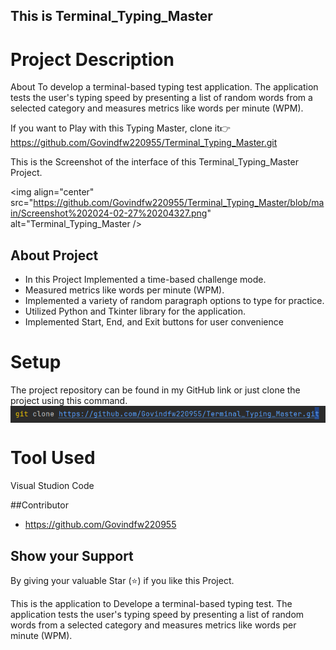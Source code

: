 ## This is Terminal_Typing_Master

# Project Description
About
To develop a terminal-based typing test application. The application tests the
user's typing speed by presenting a list of random words from a selected
category and measures metrics like words per minute (WPM).

If you want to Play with this Typing Master, clone it👉  https://github.com/Govindfw220955/Terminal_Typing_Master.git

This is the Screenshot of the interface of this Terminal_Typing_Master Project.

<img align="center" src="https://github.com/Govindfw220955/Terminal_Typing_Master/blob/main/Screenshot%202024-02-27%20204327.png" alt="Terminal_Typing_Master  />

## About Project 
* In this Project  Implemented a time-based challenge mode.
* Measured metrics like words per minute (WPM).
* Implemented a variety of random paragraph options to type for practice.
* Utilized Python and Tkinter library for the application.
* Implemented Start, End, and Exit buttons for user convenience  

# Setup
The project repository can be found in my GitHub link  or  just clone the project using this command.
<img align="center" src="https://github.com/Govindfw220955/Terminal_Typing_Master/blob/main/Screenshot%202024-02-27%20210230.png" />

# Tool Used 
Visual Studion Code

##Contributor
* https://github.com/Govindfw220955

## Show your Support 
 By giving your valuable Star (⭐) if you like this Project.




This is the application to Develope a terminal-based typing test. The application tests the user's typing speed by presenting a list of random words from a selected category and measures metrics like words per minute (WPM).
